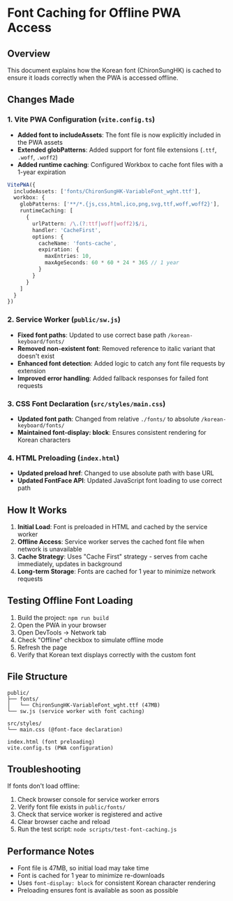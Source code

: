 # Font Caching for Offline PWA Access

## Overview

This document explains how the Korean font (ChironSungHK) is cached to ensure it loads correctly when the PWA is accessed offline.

## Changes Made

### 1. Vite PWA Configuration (`vite.config.ts`)

- **Added font to includeAssets**: The font file is now explicitly included in the PWA assets
- **Extended globPatterns**: Added support for font file extensions (`.ttf`, `.woff`, `.woff2`)
- **Added runtime caching**: Configured Workbox to cache font files with a 1-year expiration

```typescript
VitePWA({
  includeAssets: ['fonts/ChironSungHK-VariableFont_wght.ttf'],
  workbox: {
    globPatterns: ['**/*.{js,css,html,ico,png,svg,ttf,woff,woff2}'],
    runtimeCaching: [
      {
        urlPattern: /\.(?:ttf|woff|woff2)$/i,
        handler: 'CacheFirst',
        options: {
          cacheName: 'fonts-cache',
          expiration: {
            maxEntries: 10,
            maxAgeSeconds: 60 * 60 * 24 * 365 // 1 year
          }
        }
      }
    ]
  }
})
```

### 2. Service Worker (`public/sw.js`)

- **Fixed font paths**: Updated to use correct base path `/korean-keyboard/fonts/`
- **Removed non-existent font**: Removed reference to italic variant that doesn't exist
- **Enhanced font detection**: Added logic to catch any font file requests by extension
- **Improved error handling**: Added fallback responses for failed font requests

### 3. CSS Font Declaration (`src/styles/main.css`)

- **Updated font path**: Changed from relative `./fonts/` to absolute `/korean-keyboard/fonts/`
- **Maintained font-display: block**: Ensures consistent rendering for Korean characters

### 4. HTML Preloading (`index.html`)

- **Updated preload href**: Changed to use absolute path with base URL
- **Updated FontFace API**: Updated JavaScript font loading to use correct path

## How It Works

1. **Initial Load**: Font is preloaded in HTML and cached by the service worker
2. **Offline Access**: Service worker serves the cached font file when network is unavailable
3. **Cache Strategy**: Uses "Cache First" strategy - serves from cache immediately, updates in background
4. **Long-term Storage**: Fonts are cached for 1 year to minimize network requests

## Testing Offline Font Loading

1. Build the project: `npm run build`
2. Open the PWA in your browser
3. Open DevTools → Network tab
4. Check "Offline" checkbox to simulate offline mode
5. Refresh the page
6. Verify that Korean text displays correctly with the custom font

## File Structure

```
public/
├── fonts/
│   └── ChironSungHK-VariableFont_wght.ttf (47MB)
└── sw.js (service worker with font caching)

src/styles/
└── main.css (@font-face declaration)

index.html (font preloading)
vite.config.ts (PWA configuration)
```

## Troubleshooting

If fonts don't load offline:

1. Check browser console for service worker errors
2. Verify font file exists in `public/fonts/`
3. Check that service worker is registered and active
4. Clear browser cache and reload
5. Run the test script: `node scripts/test-font-caching.js`

## Performance Notes

- Font file is 47MB, so initial load may take time
- Font is cached for 1 year to minimize re-downloads
- Uses `font-display: block` for consistent Korean character rendering
- Preloading ensures font is available as soon as possible
